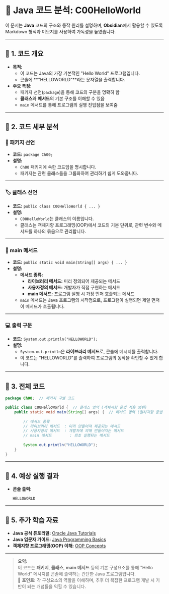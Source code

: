 # 📂 Java 코드 분석: C00HelloWorld

이 문서는 **Java** 코드의 구조와 동작 원리를 설명하며, **Obsidian**에서 활용할 수 있도록 Markdown 형식과 이모지를 사용하여 가독성을 높였습니다.

---

## 🔹 1. 코드 개요

- **목적:**
    - 이 코드는 Java의 가장 기본적인 "Hello World" 프로그램입니다.
    - 콘솔에 **"HELLOWORLD"**라는 문자열을 출력합니다.
- **주요 특징:**
    - 패키지 선언(`package`)을 통해 코드의 구분을 명확히 함
    - **클래스**와 **메서드**의 기본 구조를 이해할 수 있음
    - `main` 메서드를 통해 프로그램의 실행 진입점을 보여줌

---

## 🔹 2. 코드 세부 분석

### 📁 패키지 선언

- **코드:** `package Ch00;`
- **설명:**
    - `Ch00` 패키지에 속한 코드임을 명시합니다.
    - 패키지는 관련 클래스들을 그룹화하여 관리하기 쉽게 도와줍니다.

---

### 🏷 클래스 선언

- **코드:** `public class C00HelloWorld { ... }`
- **설명:**
    - `C00HelloWorld`는 클래스의 이름입니다.
    - 클래스는 객체지향 프로그래밍(OOP)에서 코드의 기본 단위로, 관련 변수와 메서드를 하나의 묶음으로 관리합니다.

---

### 🔑 main 메서드

- **코드:** `public static void main(String[] args) { ... }`
- **설명:**
    - **메서드 종류:**
        - **라이브러리 메서드:** 미리 정의되어 제공되는 메서드
        - **사용자정의 메서드:** 개발자가 직접 구현하는 메서드
        - **main 메서드:** 프로그램 실행 시 가장 먼저 호출되는 메서드
    - `main` 메서드는 Java 프로그램의 시작점으로, 프로그램이 실행되면 제일 먼저 이 메서드가 호출됩니다.

---

### 💻 출력 구문

- **코드:** `System.out.println("HELLOWORLD");`
- **설명:**
    - `System.out.println`은 **라이브러리 메서드**로, 콘솔에 메시지를 출력합니다.
    - 이 코드는 "HELLOWORLD"를 출력하여 프로그램의 동작을 확인할 수 있게 합니다.

---

## 🔹 3. 전체 코드

```java
package Ch00;  // 패키지 구별 코드

public class C00HelloWorld {  // 클래스 영역 (객체지향 문법 적용 범위)
    public static void main(String[] args) {  // 메서드 영역 (절차지향 문법 적용 범위)
    
        // 메서드 종류
        // 라이브러리 메서드  : 미리 만들어져 제공되는 메서드
        // 사용자정의 메서드  : 개발자에 의해 만들어지는 메서드
        // main 메서드        : 최초 실행되는 메서드
        
        System.out.println("HELLOWORLD");
    }
}
```

---

## 🔹 4. 예상 실행 결과

- **콘솔 출력:**
    
    ```
    HELLOWORLD
    ```
    

---

## 🔹 5. 추가 학습 자료

- **Java 공식 튜토리얼:** [Oracle Java Tutorials](https://docs.oracle.com/javase/tutorial/)
- **Java 입문자 가이드:** [Java Programming Basics](https://www.w3schools.com/java/)
- **객체지향 프로그래밍(OOP) 이해:** [OOP Concepts](https://www.geeksforgeeks.org/object-oriented-programming-oops-concept-in-java/)

---

> **요약:**  
> 이 코드는 **패키지**, **클래스**, **main 메서드** 등의 기본 구성요소를 통해 "Hello World" 메시지를 콘솔에 출력하는 간단한 Java 프로그램입니다.  
> 🔹 **포인트:** 각 구성요소의 역할을 이해하며, 추후 더 복잡한 프로그램 개발 시 기반이 되는 개념들을 익힐 수 있습니다.
